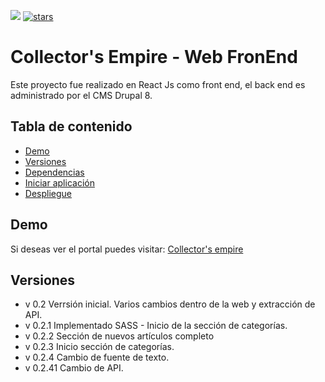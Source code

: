 ![](https://visitor-badge.glitch.me/badge?page_id=EnrageStudio.Collectors-Web)
[![stars](https://img.shields.io/github/stars/EnrageStudio/Collectors-Web)](https://github.com/EnrageStudio/Collectors-Web)

# Collector's Empire - Web FronEnd

Este proyecto fue realizado en React Js como front end, el back end es administrado por el CMS Drupal 8.

## Tabla de contenido

-   [Demo](#demo)
-   [Versiones](#versiones)
-   [Dependencias](#dependencias)
-   [Iniciar aplicación](#iniciar-aplicación)
-   [Despliegue](#despliegue)

## Demo

Si deseas ver el portal puedes visitar: [Collector's empire](www.collectors-empire.com)

## Versiones

-   v 0.2    Verrsión inicial. Varios cambios dentro de la web y extracción de API.
-   v 0.2.1  Implementado SASS - Inicio de la sección de categorías.
-   v 0.2.2  Sección de nuevos artículos completo          
-   v 0.2.3  Inicio sección de categorías.  
-   v 0.2.4  Cambio de fuente de texto.
-   v 0.2.41 Cambio de API.
